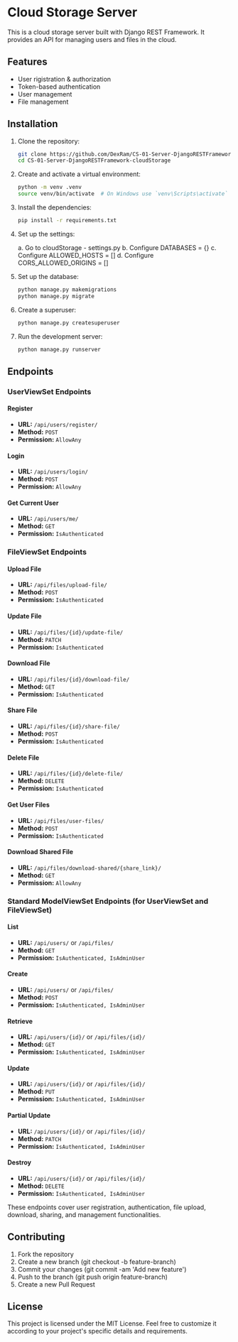 # Cloud Storage Server

This is a cloud storage server built with Django REST Framework. It provides an API for managing users and files in the cloud.

## Features

- User rigistration & authorization
- Token-based authentication
- User management
- File management

## Installation

1. Clone the repository:

    ```bash
    git clone https://github.com/DexRam/CS-01-Server-DjangoRESTFramework-cloudStorage
    cd CS-01-Server-DjangoRESTFramework-cloudStorage
    ```

2. Create and activate a virtual environment:

    ```bash
    python -m venv .venv
    source venv/bin/activate  # On Windows use `venv\Scripts\activate`
    ```

3. Install the dependencies:

    ```bash
    pip install -r requirements.txt
    ```

5. Set up the settings:

    a. Go to cloudStorage - settings.py
    b. Configure DATABASES = {}
    c. Configure ALLOWED_HOSTS = []
    d. Configure CORS_ALLOWED_ORIGINS = []

5. Set up the database:

    ```bash
    python manage.py makemigrations
    python manage.py migrate
    ```

6. Create a superuser:

    ```bash
    python manage.py createsuperuser
    ```

7. Run the development server:

    ```bash
    python manage.py runserver
    ```

## Endpoints

### UserViewSet Endpoints

#### Register
- **URL:** `/api/users/register/`
- **Method:** `POST`
- **Permission:** `AllowAny`

#### Login
- **URL:** `/api/users/login/`
- **Method:** `POST`
- **Permission:** `AllowAny`

#### Get Current User
- **URL:** `/api/users/me/`
- **Method:** `GET`
- **Permission:** `IsAuthenticated`

### FileViewSet Endpoints

#### Upload File
- **URL:** `/api/files/upload-file/`
- **Method:** `POST`
- **Permission:** `IsAuthenticated`

#### Update File
- **URL:** `/api/files/{id}/update-file/`
- **Method:** `PATCH`
- **Permission:** `IsAuthenticated`

#### Download File
- **URL:** `/api/files/{id}/download-file/`
- **Method:** `GET`
- **Permission:** `IsAuthenticated`

#### Share File
- **URL:** `/api/files/{id}/share-file/`
- **Method:** `POST`
- **Permission:** `IsAuthenticated`

#### Delete File
- **URL:** `/api/files/{id}/delete-file/`
- **Method:** `DELETE`
- **Permission:** `IsAuthenticated`

#### Get User Files
- **URL:** `/api/files/user-files/`
- **Method:** `POST`
- **Permission:** `IsAuthenticated`

#### Download Shared File
- **URL:** `/api/files/download-shared/{share_link}/`
- **Method:** `GET`
- **Permission:** `AllowAny`

### Standard ModelViewSet Endpoints (for UserViewSet and FileViewSet)

#### List
- **URL:** `/api/users/` or `/api/files/`
- **Method:** `GET`
- **Permission:** `IsAuthenticated, IsAdminUser`

#### Create
- **URL:** `/api/users/` or `/api/files/`
- **Method:** `POST`
- **Permission:** `IsAuthenticated, IsAdminUser`

#### Retrieve
- **URL:** `/api/users/{id}/` or `/api/files/{id}/`
- **Method:** `GET`
- **Permission:** `IsAuthenticated, IsAdminUser`

#### Update
- **URL:** `/api/users/{id}/` or `/api/files/{id}/`
- **Method:** `PUT`
- **Permission:** `IsAuthenticated, IsAdminUser`

#### Partial Update
- **URL:** `/api/users/{id}/` or `/api/files/{id}/`
- **Method:** `PATCH`
- **Permission:** `IsAuthenticated, IsAdminUser`

#### Destroy
- **URL:** `/api/users/{id}/` or `/api/files/{id}/`
- **Method:** `DELETE`
- **Permission:** `IsAuthenticated, IsAdminUser`

These endpoints cover user registration, authentication, file upload, download, sharing, and management functionalities.


## Contributing

1. Fork the repository
2. Create a new branch (git checkout -b feature-branch)
3. Commit your changes (git commit -am 'Add new feature')
4. Push to the branch (git push origin feature-branch)
5. Create a new Pull Request

## License

This project is licensed under the MIT License.
Feel free to customize it according to your project's specific details and requirements.